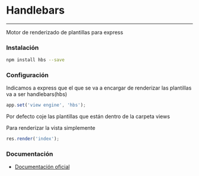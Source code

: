 <h1>Handlebars</h1>

----

<p>Motor de renderizado de plantillas para express </p>



<h3>Instalación</h3>

```bash
npm install hbs --save
```



<h3>Configuración</h3>

<p>Indicamos a express que el que se va a encargar de renderizar las plantillas va a ser handlebars(hbs)</p>

```javascript
app.set('view engine', 'hbs');
```

<p>Por defecto coje las plantillas que están dentro de la carpeta views</p>

<p>Para renderizar la vista simplemente</p>

```javascript
res.render('index');
```



<h3>Documentación</h3>

<ul><li><a href="https://handlebarsjs.com/guide/#what-is-handlebars">Documentación oficial</a></li></ul>